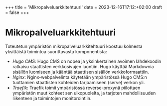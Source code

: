 +++
title = 'Mikropalveluarkkitehtuuri'
date = 2023-12-16T17:12:+02:00
draft = false
+++

# Mikropalveluarkkitehtuuri

Toteutetun ympäristön mikropalveluarkkitehtuuri koostuu kolmesta yksittäistä toimintoa suorittavasta komponentista:
- _Hugo CMS_: Hugo CMS on nopea ja yksinkertainen avoimen lähdekoodin ratkaisu staattisten verkkosivujen luontiin. Hugo käyttää Markdownia sisällön luomiseen ja kääntää staattisen sisällön verkkoformaattiin.
- _Nginx_: Nginx-webpalvelinta käytetään ympäristössä Hugo CMS:n tuottamien staattisten kohteiden tarjoamiseen (serve) verkon yli.
- _Traefik_: Traefik toimii ympäristössä reverse-proxynä piilottaen ympäristön muut kohteet sen ulkopuolelta, ja tarjoten mahdollisuuden liikenteen ja toimintojen monitorointiin.
